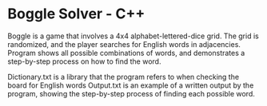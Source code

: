 # Boggle Solver - C++
Boggle is a game that involves a 4x4 alphabet-lettered-dice grid. The grid is randomized, and the player searches for English words in adjacencies. Program shows all possible combinations of words, and demonstrates a step-by-step process on how to find the word.

Dictionary.txt is a library that the program refers to when checking the board for English words
Output.txt is an example of a written output by the program, showing the step-by-step process of finding each possible word.
